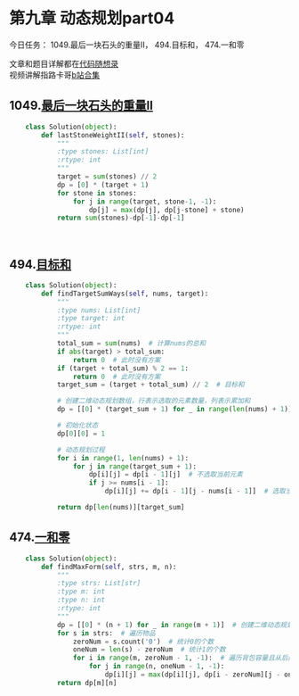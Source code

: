 # 第九章 动态规划part04

今日任务： 1049.最后一块石头的重量II， 494.目标和， 474.一和零

文章和题目详解都在[代码随想录](https://programmercarl.com/)  
视频讲解指路卡哥[b站合集](https://space.bilibili.com/525438321/channel/collectiondetail?sid=180037)

## 1049.[最后一块石头的重量II](https://leetcode.com/problems/last-stone-weight-ii/)
```python
    class Solution(object):
        def lastStoneWeightII(self, stones):
            """
            :type stones: List[int]
            :rtype: int
            """
            target = sum(stones) // 2
            dp = [0] * (target + 1)
            for stone in stones:
                for j in range(target, stone-1, -1):
                    dp[j] = max(dp[j], dp[j-stone] + stone)
            return sum(stones)-dp[-1]-dp[-1]

            

```

## 494.[目标和](https://leetcode.com/problems/target-sum/)
```python
    class Solution(object):
        def findTargetSumWays(self, nums, target):
            """
            :type nums: List[int]
            :type target: int
            :rtype: int
            """
            total_sum = sum(nums)  # 计算nums的总和
            if abs(target) > total_sum:
                return 0  # 此时没有方案
            if (target + total_sum) % 2 == 1:
                return 0  # 此时没有方案
            target_sum = (target + total_sum) // 2  # 目标和

            # 创建二维动态规划数组，行表示选取的元素数量，列表示累加和
            dp = [[0] * (target_sum + 1) for _ in range(len(nums) + 1)]

            # 初始化状态
            dp[0][0] = 1

            # 动态规划过程
            for i in range(1, len(nums) + 1):
                for j in range(target_sum + 1):
                    dp[i][j] = dp[i - 1][j]  # 不选取当前元素
                    if j >= nums[i - 1]:
                        dp[i][j] += dp[i - 1][j - nums[i - 1]]  # 选取当前元素

            return dp[len(nums)][target_sum] 

```

## 474.[一和零](https://leetcode.com/problems/ones-and-zeroes/)
```python
    class Solution(object):
        def findMaxForm(self, strs, m, n):
            """
            :type strs: List[str]
            :type m: int
            :type n: int
            :rtype: int
            """
            dp = [[0] * (n + 1) for _ in range(m + 1)]  # 创建二维动态规划数组，初始化为0
            for s in strs:  # 遍历物品
                zeroNum = s.count('0')  # 统计0的个数
                oneNum = len(s) - zeroNum  # 统计1的个数
                for i in range(m, zeroNum - 1, -1):  # 遍历背包容量且从后向前遍历
                    for j in range(n, oneNum - 1, -1):
                        dp[i][j] = max(dp[i][j], dp[i - zeroNum][j - oneNum] + 1)  # 状态转移方程
            return dp[m][n]
            
```